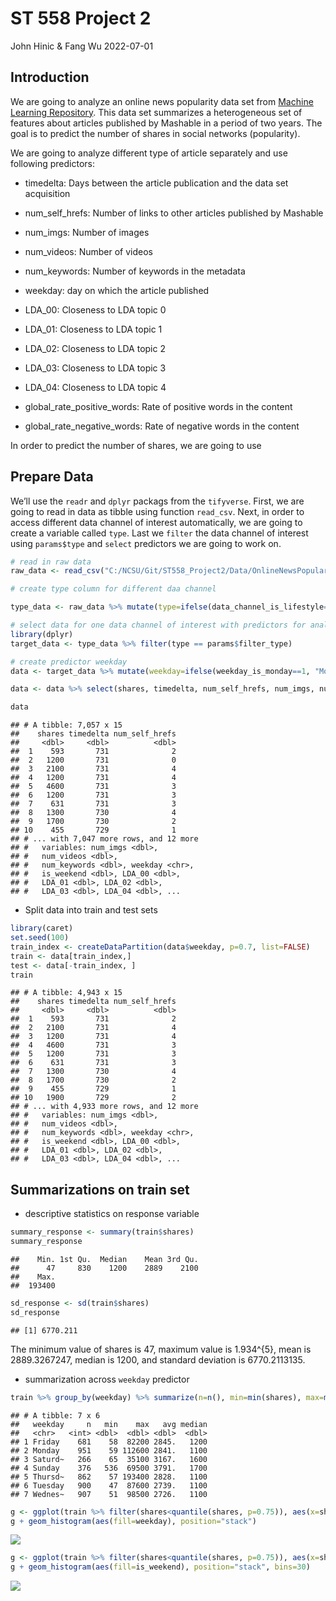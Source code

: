 ST 558 Project 2
================
John Hinic & Fang Wu
2022-07-01

## Introduction

We are going to analyze an online news popularity data set from [Machine
Learning
Repository](https://archive.ics.uci.edu/ml/datasets/Online+News+Popularity#).
This data set summarizes a heterogeneous set of features about articles
published by Mashable in a period of two years. The goal is to predict
the number of shares in social networks (popularity).

We are going to analyze different type of article separately and use
following predictors:

-   timedelta: Days between the article publication and the data set
    acquisition

-   num_self_hrefs: Number of links to other articles published by
    Mashable

-   num_imgs: Number of images

-   num_videos: Number of videos

-   num_keywords: Number of keywords in the metadata

-   weekday: day on which the article published

-   LDA_00: Closeness to LDA topic 0

-   LDA_01: Closeness to LDA topic 1

-   LDA_02: Closeness to LDA topic 2

-   LDA_03: Closeness to LDA topic 3

-   LDA_04: Closeness to LDA topic 4

-   global_rate_positive_words: Rate of positive words in the content

-   global_rate_negative_words: Rate of negative words in the content

In order to predict the number of shares, we are going to use

## Prepare Data

We’ll use the `readr` and `dplyr` packags from the `tifyverse`. First,
we are going to read in data as tibble using function `read_csv`. Next,
in order to access different data channel of interest automatically, we
are going to create a variable called `type`. Last we `filter` the data
channel of interest using `params$type` and `select` predictors we are
going to work on.

``` r
# read in raw data
raw_data <- read_csv("C:/NCSU/Git/ST558_Project2/Data/OnlineNewsPopularity.csv") 

# create type column for different daa channel

type_data <- raw_data %>% mutate(type=ifelse(data_channel_is_lifestyle==1, "lifestyle", ifelse(data_channel_is_entertainment==1, "entertainment", ifelse(data_channel_is_bus==1, "bus", ifelse(data_channel_is_socmed==1, "socmed", ifelse(data_channel_is_tech==1, "tech", ifelse(data_channel_is_world==1, "world", NA)))))))
```

``` r
# select data for one data channel of interest with predictors for analyzing
library(dplyr)
target_data <- type_data %>% filter(type == params$filter_type) 

# create predictor weekday 
data <- target_data %>% mutate(weekday=ifelse(weekday_is_monday==1, "Monday", ifelse(weekday_is_tuesday==1, "Tuesday", ifelse(weekday_is_wednesday==1, "Wednesday", ifelse(weekday_is_thursday==1, "Thursday", ifelse(weekday_is_friday==1, "Friday", ifelse(weekday_is_saturday==1, "Saturday", ifelse(weekday_is_sunday==1, "Sunday", NA))))))))

data <- data %>% select(shares, timedelta, num_self_hrefs, num_imgs, num_videos,  num_keywords, weekday, is_weekend, LDA_00, LDA_01, LDA_02, LDA_03, LDA_04, global_rate_negative_words, global_rate_positive_words)

data
```

    ## # A tibble: 7,057 x 15
    ##    shares timedelta num_self_hrefs
    ##     <dbl>     <dbl>          <dbl>
    ##  1    593       731              2
    ##  2   1200       731              0
    ##  3   2100       731              4
    ##  4   1200       731              4
    ##  5   4600       731              3
    ##  6   1200       731              3
    ##  7    631       731              3
    ##  8   1300       730              4
    ##  9   1700       730              2
    ## 10    455       729              1
    ## # ... with 7,047 more rows, and 12 more
    ## #   variables: num_imgs <dbl>,
    ## #   num_videos <dbl>,
    ## #   num_keywords <dbl>, weekday <chr>,
    ## #   is_weekend <dbl>, LDA_00 <dbl>,
    ## #   LDA_01 <dbl>, LDA_02 <dbl>,
    ## #   LDA_03 <dbl>, LDA_04 <dbl>, ...

-   Split data into train and test sets

``` r
library(caret)
set.seed(100)
train_index <- createDataPartition(data$weekday, p=0.7, list=FALSE)
train <- data[train_index,]
test <- data[-train_index, ]
train
```

    ## # A tibble: 4,943 x 15
    ##    shares timedelta num_self_hrefs
    ##     <dbl>     <dbl>          <dbl>
    ##  1    593       731              2
    ##  2   2100       731              4
    ##  3   1200       731              4
    ##  4   4600       731              3
    ##  5   1200       731              3
    ##  6    631       731              3
    ##  7   1300       730              4
    ##  8   1700       730              2
    ##  9    455       729              1
    ## 10   1900       729              2
    ## # ... with 4,933 more rows, and 12 more
    ## #   variables: num_imgs <dbl>,
    ## #   num_videos <dbl>,
    ## #   num_keywords <dbl>, weekday <chr>,
    ## #   is_weekend <dbl>, LDA_00 <dbl>,
    ## #   LDA_01 <dbl>, LDA_02 <dbl>,
    ## #   LDA_03 <dbl>, LDA_04 <dbl>, ...

## Summarizations on train set

-   descriptive statistics on response variable

``` r
summary_response <- summary(train$shares)
summary_response 
```

    ##    Min. 1st Qu.  Median    Mean 3rd Qu. 
    ##      47     830    1200    2889    2100 
    ##    Max. 
    ##  193400

``` r
sd_response <- sd(train$shares)
sd_response
```

    ## [1] 6770.211

The minimum value of shares is 47, maximum value is 1.934^{5}, mean is
2889.3267247, median is 1200, and standard deviation is 6770.2113135.

-   summarization across `weekday` predictor

``` r
train %>% group_by(weekday) %>% summarize(n=n(), min=min(shares), max=max(shares), avg=mean(shares), median=median(shares))
```

    ## # A tibble: 7 x 6
    ##   weekday     n   min    max   avg median
    ##   <chr>   <int> <dbl>  <dbl> <dbl>  <dbl>
    ## 1 Friday    681    58  82200 2845.   1200
    ## 2 Monday    951    59 112600 2841.   1100
    ## 3 Saturd~   266    65  35100 3167.   1600
    ## 4 Sunday    376   536  69500 3791.   1700
    ## 5 Thursd~   862    57 193400 2828.   1100
    ## 6 Tuesday   900    47  87600 2739.   1100
    ## 7 Wednes~   907    51  98500 2726.   1100

``` r
g <- ggplot(train %>% filter(shares<quantile(shares, p=0.75)), aes(x=shares))
g + geom_histogram(aes(fill=weekday), position="stack")
```

![](C:/NCSU/Git/ST558_Project2/documents/lifestyle_files/figure-gfm/unnamed-chunk-6-1.png)<!-- -->

``` r
g <- ggplot(train %>% filter(shares<quantile(shares, p=0.75)), aes(x=shares))
g + geom_histogram(aes(fill=is_weekend), position="stack", bins=30)
```

![](C:/NCSU/Git/ST558_Project2/documents/lifestyle_files/figure-gfm/unnamed-chunk-7-1.png)<!-- -->
